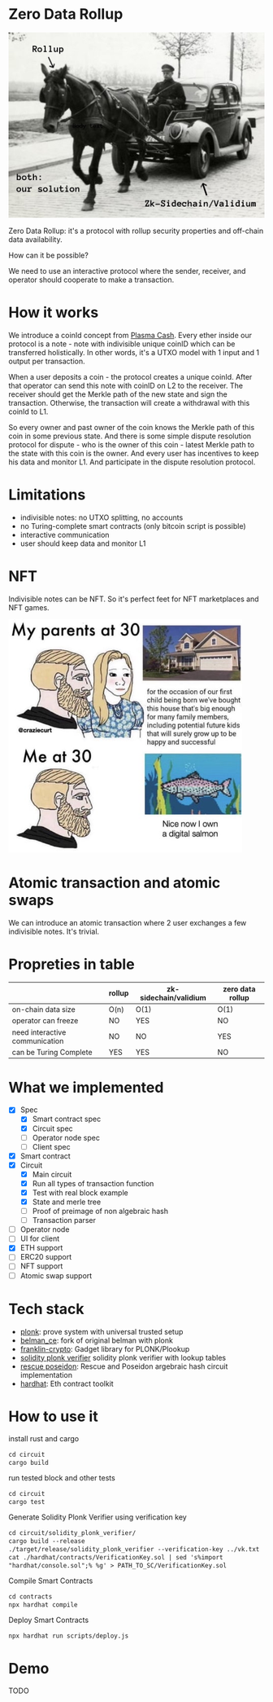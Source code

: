# Zero Data Rollup

![Horse and car](imgs/horsecartext.jpg)

Zero Data Rollup: it's a protocol with rollup security properties and off-chain data availability. 

How can it be possible?

We need to use an interactive protocol where the sender, receiver, and operator should cooperate to make a transaction.

# How it works

We introduce a coinId concept from [Plasma Cash](https://ethresear.ch/t/plasma-cash-plasma-with-much-less-per-user-data-checking/1298). Every ether inside our protocol is a note - note with indivisible unique coinID which can be transferred holistically. In other words, it's a UTXO model with 1 input and 1 output per transaction.

When a user deposits a coin - the protocol creates a unique coinId. After that operator can send this note with coinID on L2 to the receiver. The receiver should get the Merkle path of the new state and sign the transaction. Otherwise, the transaction will create a withdrawal with this coinId to L1.

So every owner and past owner of the coin knows the Merkle path of this coin in some previous state. And there is some simple dispute resolution protocol for dispute - who is the owner of this coin - latest Merkle path to the state with this coin is the owner. And every user has incentives to keep his data and monitor L1. And participate in the dispute resolution protocol.

# Limitations

- indivisible notes: no UTXO splitting, no accounts
- no Turing-complete smart contracts (only bitcoin script is possible)
- interactive communication
- user should keep data and monitor L1

# NFT

Indivisible notes can be NFT. So it's perfect feet for NFT marketplaces and NFT games.

![NFT](imgs/nft.jpeg)

# Atomic transaction and atomic swaps

We can introduce an atomic transaction where 2 user exchanges a few indivisible notes. It's trivial.

# Propreties in table

|                                | rollup | zk-sidechain/validium | zero data rollup |
|--------------------------------|--------|-----------------------|------------------|
| on-chain data size             | O(n)   | O(1)                  | O(1)             |
| operator can freeze            | NO     | YES                   | NO               |
| need interactive communication | NO     | NO                    | YES              |
| can be Turing Complete         | YES    | YES                   | NO               |

# What we implemented

- [X] Spec
    - [X] Smart contract spec
    - [X] Circuit spec
    - [ ] Operator node spec
    - [ ] Client spec
- [x] Smart contract
- [x] Circuit
    - [x] Main circuit
    - [x] Run all types of transaction function
    - [x] Test with real block example
    - [x] State and merle tree
    - [ ] Proof of preimage of non algebraic hash
    - [ ] Transaction parser
- [ ] Operator node
- [ ] UI for client
- [x] ETH support
- [ ] ERC20 support
- [ ] NFT support
- [ ] Atomic swap support

# Tech stack

- [plonk](https://eprint.iacr.org/2019/953.pdf): prove system with universal trusted setup
- [belman_ce](https://github.com/matter-labs/bellman): fork of original belman with plonk
- [franklin-crypto](https://github.com/matter-labs/franklin-crypto): Gadget library for PLONK/Plookup
- [solidity plonk verifier](https://github.com/andreysobol/solidity_plonk_verifier) solidity plonk verifier with lookup tables
- [rescue poseidon](https://github.com/matter-labs/rescue-poseidon): Rescue and Poseidon argebraic hash circuit implementation 
- [hardhat](https://hardhat.org/): Eth contract toolkit

# How to use it

install rust and cargo

```
cd circuit
cargo build
```

run tested block and other tests

```
cd circuit
cargo test
```

Generate Solidity Plonk Verifier using verification key

```
cd circuit/solidity_plonk_verifier/
cargo build --release
./target/release/solidity_plonk_verifier --verification-key ../vk.txt
cat ./hardhat/contracts/VerificationKey.sol | sed 's%import "hardhat/console.sol";% %g' > PATH_TO_SC/VerificationKey.sol
```

Compile Smart Contracts

```
cd contracts
npx hardhat compile
```

Deploy Smart Contracts

```
npx hardhat run scripts/deploy.js
```

# Demo

TODO